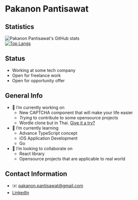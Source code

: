 # Pakanon Pantisawat

## Statistics
![Pakanon Pantisawat's GitHub stats](https://github-readme-stats.vercel.app/api?username=pknn&theme=dark&show_icons=true)  
[![Top Langs](https://github-readme-stats.vercel.app/api/top-langs/?username=pknn&layout=compact&theme=dark)](https://github.com/anuraghazra/github-readme-stats)

## Status
- Working at some tech company
- Open for freelance work
- Open for opportunity offer

## General Info
- 🔭 I’m currently working on
  - New CAPTCHA component that will make your life easier
  - _Trying_ to contribute to some opensource projects
  - Wordle clone but in Thai. [Give it a try?](https://thai-wordle.luckyboi.dev/)
- 🌱 I’m currently learning
  -  Advance TypeScript concept
  -  iOS Application Development
  -  Go
- 👯 I’m looking to collaborate on
  - React library
  - Opensource projects that are applicable to real world

## Contact Information
  - ✉️ pakanon.pantisawat@gmail.com
  - [LinkedIn](https://th.linkedin.com/in/pakanon-pantisawat-44316b170)
